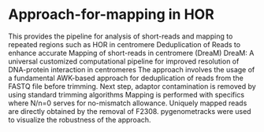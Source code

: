 # Approach-for-mapping in HOR 
This provides the pipeline for analysis of short-reads and mapping to repeated regions such as HOR in centromere
Deduplication of Reads to enhance accurate Mapping of short-reads in centromere (DreaM)
DreaM: A universal customized computational pipeline for improved resolution of DNA-protein interaction in centromeres
	The approach involves the usage of a fundamental AWK-based approach for deduplication of reads from the FASTQ file before trimming.
	Next step, adaptor contamination is removed by using standard trimming algorithms
	Mapping is performed with specifics where N/n=0 serves for no-mismatch allowance.
	Uniquely mapped reads are directly obtained by the removal of F2308.
	pygenometracks were used to visualize the robustness of the approach.
